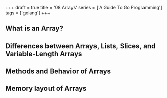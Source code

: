 +++
draft = true
title = '08 Arrays'
series = ['A Guide To Go Programming']
tags = ['golang']
+++

## What is an Array?

## Differences between Arrays, Lists, Slices, and Variable-Length Arrays

## Methods and Behavior of Arrays

## Memory layout of Arrays